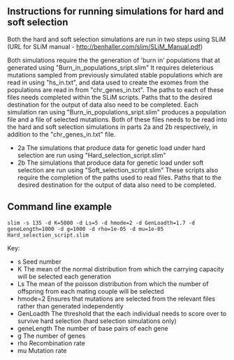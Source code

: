 
## Instructions for running simulations for hard and soft selection
Both the hard and soft selection simulations are run in two steps using SLiM (URL for SLiM manual - http://benhaller.com/slim/SLiM_Manual.pdf)

Both simulations require the the generation of 'burn in' populations that at generated using "Burn_in_populations_sript.slim"
It requires deleterious mutations sampled from previously simulated stable populations which are read in using "hs_in.txt", and data used to create the exomes from the populations are read in from "chr_genes_in.txt".
The paths to each of these files needs completed within the SLiM scripts.
Paths that to the desired destination for the output of data also need to be completed.
Each simulation ran using "Burn_in_populations_sript.slim" produces a population file and a file of selected mutations.
Both of these files needs to be read into the hard and soft selection simulations in parts 2a and 2b respectively, in addition to the "chr_genes_in.txt" file.

- 2a The simulations that produce data for genetic load under hard selection are run using "Hard_selection_script.slim"
- 2b The simulations that produce data for genetic load under soft selection are run using "Soft_selection_script.slim"
These scripts also require the completion of the paths used to read files.
Paths that to the desired destination for the output of data also need to be completed.

## Command line example

```slim -s 135 -d K=5000 -d Ls=5 -d hmode=2 -d GenLoadth=1.7 -d geneLength=1000 -d g=1000 -d rho=1e-05 -d mu=1e-05 Hard_selection_script.slim```

Key:

- s           Seed number
- K            The mean of the normal distribution from which the carrying capacity will be selected each generation
- Ls           The mean of the poisson distribution from which the number of offspring from each mating couple will be selected
- hmode=2      Ensures that mutations are selected from the relevant files rather than generated independently
- GenLoadth    The threshold that the each individual needs to score over to survive hard selection (hard selection simulations only)
- geneLength   The number of base pairs of each gene
- g            The number of genes
- rho          Recombination rate
- mu           Mutation rate
